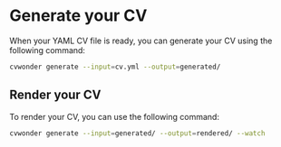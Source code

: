 # Generate your CV

When your YAML CV file is ready, you can generate your CV using the following command:

```bash
cvwonder generate --input=cv.yml --output=generated/
```

## Render your CV

To render your CV, you can use the following command:

```bash
cvwonder generate --input=generated/ --output=rendered/ --watch
```
